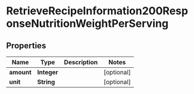 

# RetrieveRecipeInformation200ResponseNutritionWeightPerServing

## Properties

Name | Type | Description | Notes
------------ | ------------- | ------------- | -------------
**amount** | **Integer** |  |  [optional]
**unit** | **String** |  |  [optional]




